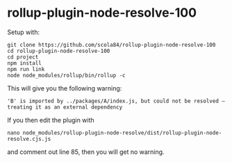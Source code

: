 # rollup-plugin-node-resolve-100

Setup with:
```
git clone https://github.com/scola84/rollup-plugin-node-resolve-100
cd rollup-plugin-node-resolve-100
cd project
npm install
npm run link
node node_modules/rollup/bin/rollup -c
```
This will give you the following warning:
```
'B' is imported by ../packages/A/index.js, but could not be resolved – treating it as an external dependency
```
If you then edit the plugin with
```
nano node_modules/rollup-plugin-node-resolve/dist/rollup-plugin-node-resolve.cjs.js 
```
and comment out line 85, then you will get no warning.
